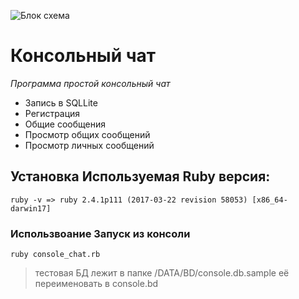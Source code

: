 ﻿![Блок схема](https://c2n.me/3YBZN31)

# Консольный чат

*Программа простой консольный чат*

 * Запись в SQLLite
 * Регистрация
 * Общие сообщения 
 * Просмотр общих сообщений
 * Просмотр личных сообщений

## Установка Используемая Ruby версия:
``` ruby -v => ruby 2.4.1p111 (2017-03-22 revision 58053) [x86_64-darwin17] ```

### Использвоание Запуск из консоли
``` ruby console_chat.rb ```
> тестовая БД лежит в папке /DATA/BD/console.db.sample
её переименовать в console.bd